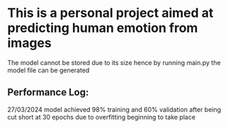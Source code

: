 # This is a personal project aimed at predicting human emotion from images 

The model cannot be stored due to its size hence by running main.py the model file can be generated

## Performance Log:

27/03/2024 model achieved 98% training and 60% validation after being cut short at 30 epochs due to overfitting beginning to take place
